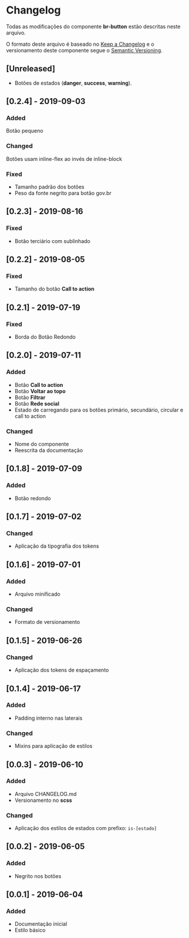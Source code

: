 # Changelog
Todas as modificações do componente **br-button** estão descritas neste arquivo.

O formato deste arquivo é baseado no [Keep a Changelog](https://keepachangelog.com/en/1.0.0/) e o versionamento deste componente segue o [Semantic Versioning](https://semver.org/spec/v2.0.0.html).

## [Unreleased]
- Botões de estados (**danger**, **success**, **warning**).

## [0.2.4] - 2019-09-03
### Added
Botão pequeno

### Changed
Botões usam inline-flex ao invés de inline-block

### Fixed
- Tamanho padrão dos botões
- Peso da fonte negrito para botão gov.br

## [0.2.3] - 2019-08-16
### Fixed
- Botão terciário com sublinhado

## [0.2.2] - 2019-08-05
### Fixed
- Tamanho do botão **Call to action**

## [0.2.1] - 2019-07-19
### Fixed
- Borda do Botão Redondo

## [0.2.0] - 2019-07-11
### Added
- Botão **Call to action**
- Botão **Voltar ao topo**
- Botão **Filtrar**
- Botão **Rede social**
- Estado de carregando para os botões primário, secundário, circular e call to action

### Changed
- Nome do componente
- Reescrita da documentação

## [0.1.8] - 2019-07-09
### Added
- Botão redondo

## [0.1.7] - 2019-07-02
### Changed
- Aplicação da tipografia dos tokens

## [0.1.6] - 2019-07-01
### Added
- Arquivo minificado

### Changed
- Formato de versionamento

## [0.1.5] - 2019-06-26
### Changed
- Aplicação dos tokens de espaçamento

## [0.1.4] - 2019-06-17
### Added
- Padding interno nas laterais

### Changed
- Mixins para aplicação de estilos

## [0.0.3] - 2019-06-10
### Added
- Arquivo CHANGELOG.md
- Versionamento no **scss**

### Changed
- Aplicação dos estilos de estados com prefixo: `is-[estado]`

## [0.0.2] - 2019-06-05
### Added
- Negrito nos botões

## [0.0.1] - 2019-06-04
### Added
- Documentação inicial
- Estilo básico
